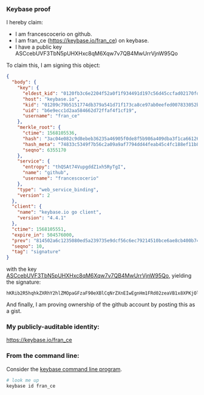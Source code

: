 ### Keybase proof

I hereby claim:

  * I am francescocerio on github.
  * I am fran_ce (https://keybase.io/fran_ce) on keybase.
  * I have a public key ASCcebUVF3TbN5pUHXHxc8qM6Xqw7v7QB4MwUrrVjnW95Qo

To claim this, I am signing this object:

```json
{
  "body": {
    "key": {
      "eldest_kid": "0120fb3c6e2204f52a0f1f934491d197c56d45ccfad02170fd90962510eb91e1b4370a",
      "host": "keybase.io",
      "kid": "01209c79b5151774db379a541d71f173ca8ce97ab0eefed007833052bad58e75bde50a",
      "uid": "b6e9ecc1d2aa584662d72ffaf4f1cf19",
      "username": "fran_ce"
    },
    "merkle_root": {
      "ctime": 1568105536,
      "hash": "3ac04e082c9d8ebeb36235a46905f0de8f5b986a409dba3f1ca6612604fd7797b76019bed19658dd7e1c3c13f78298f908d72ba7ebf3a3ff14494e6bda6ceed8",
      "hash_meta": "74833c5349f7b56c2a09a9af7794dd44feab45c4fc188ef11b8e3c11d2554610",
      "seqno": 6355170
    },
    "service": {
      "entropy": "thQSAt74VupgddZ1xh5RyTgI",
      "name": "github",
      "username": "francescocerio"
    },
    "type": "web_service_binding",
    "version": 2
  },
  "client": {
    "name": "keybase.io go client",
    "version": "4.4.1"
  },
  "ctime": 1568105551,
  "expire_in": 504576000,
  "prev": "814502a6c1235080ed5a239735e9dcf56c6ec79214510bce6ae8cb400b742d15",
  "seqno": 10,
  "tag": "signature"
}
```

with the key [ASCcebUVF3TbN5pUHXHxc8qM6Xqw7v7QB4MwUrrVjnW95Qo](https://keybase.io/fran_ce), yielding the signature:

```
hKRib2R5hqhkZXRhY2hlZMOpaGFzaF90eXBlCqNrZXnEIwEgnHm1FRd02zeaVB1x8XPKjOl6sO7+0AeDMFK61Y51veUKp3BheWxvYWTESpcCCsQggUUCpsEjUIDtWiOXNenc9Wxux5IUUQvOaujLQAt0LRXEIGG4W1yUiCRx1mdBUGnFQsbfA60/xzZkTcLvsCX5JdnFAgHCo3NpZ8RAo5C0EHhO1leUpB1/WID34VsgBr/E7x2PlZ1cK52CF7IhaK+XFOYiQYkFAJuM4zAdXj49gTVO6WI7K50fu8rNCKhzaWdfdHlwZSCkaGFzaIKkdHlwZQildmFsdWXEIK59fVyUbNC0eDzSfJRNK5X4HGXSpIYBw2A9lr4Urnz/o3RhZ80CAqd2ZXJzaW9uAQ==

```

And finally, I am proving ownership of the github account by posting this as a gist.

### My publicly-auditable identity:

https://keybase.io/fran_ce

### From the command line:

Consider the [keybase command line program](https://keybase.io/download).

```bash
# look me up
keybase id fran_ce
```

